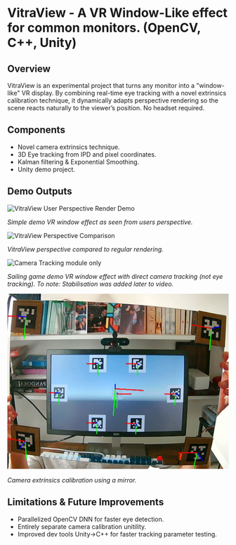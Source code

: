 # VitraView - A VR Window-Like effect for common monitors. (OpenCV, C++, Unity)
## Overview

VitraView is an experimental project that turns any monitor into a "window-like" VR display. By combining real-time eye tracking with a novel extrinsics calibration technique, it dynamically adapts perspective rendering so the scene reacts naturally to the viewer’s position. No headset required.

## Components
- Novel camera extrinsics technique.
- 3D Eye tracking from IPD and pixel coordinates.
- Kalman filtering & Exponential Smoothing.
- Unity demo project.

## Demo Outputs

![VitraView User Perspective Render Demo](media/VVStable.gif)

*Simple demo VR window effect as seen from users perspective.*


![VitraView Perspective Comparison](media/VVcompared.gif)

*VitraView perspective compared to regular rendering.*


![Camera Tracking module only](media/boat_stable.gif)

*Sailing game demo VR window effect with direct camera tracking (not eye tracking). To note: Stabilisation was added later to video.*


![Reflective Extrinsics](media/ReflectiveExtrinsics.png)

*Camera extrinsics calibration using a mirror.*

## Limitations & Future Improvements
- Parallelized OpenCV DNN for faster eye detection.
- Entirely separate camera calibration unitility.
- Improved dev tools Unity->C++ for faster tracking parameter testing.

